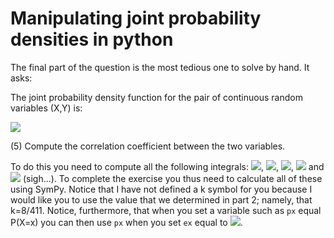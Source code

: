 # Manipulating joint probability densities in python

The final part of the question is the most tedious one to solve by hand.  It asks:

The joint probability density function for the pair of continuous random variables (X,Y) is:

![](https://render.githubusercontent.com/render/math?math=f(x,y)=k(x^2y^2%2Bxy^3)\quad\textrm{for}\quad\1<x<2\quad\textrm{and}\quad\0<y<3)

(5) Compute the correlation coefficient between the two variables.

To do this you need to compute all the following integrals: ![](https://render.githubusercontent.com/render/math?math=\mathbb{E}(X)), ![](https://render.githubusercontent.com/render/math?math=\mathbb{E}(Y)), ![](https://render.githubusercontent.com/render/math?math=\textrm{var}(X)), ![](https://render.githubusercontent.com/render/math?math=\textrm{var}(Y)) and ![](https://render.githubusercontent.com/render/math?math=\textrm{cov}(X,Y)) (sigh...).  To complete the exercise you thus need to calculate all of these using SymPy.  Notice that I have not defined a k symbol for you because I would like you to use the value that we determined in part 2; namely, that k=8/411.  Notice, furthermore, that when you set a variable such as `px` equal P(X=x) you can then use `px` when you set `ex` equal to ![](https://render.githubusercontent.com/render/math?math=\mathbb{E}(X)).
